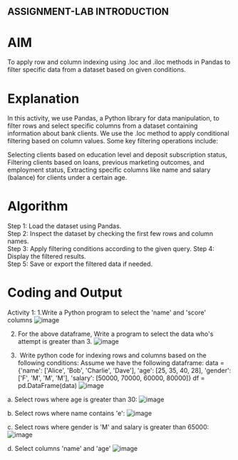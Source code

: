 ## ASSIGNMENT-LAB INTRODUCTION

# AIM
To apply row and column indexing using .loc and .iloc methods in Pandas to filter specific data from a dataset based on given conditions.

# Explanation
In this activity, we use Pandas, a Python library for data manipulation, to filter rows and select specific columns from a dataset containing information about bank clients.
We use the .loc method to apply conditional filtering based on column values. Some key filtering operations include:

 Selecting clients based on education level and deposit subscription status, Filtering clients based on loans, previous marketing outcomes, and employment status, Extracting specific columns like name and salary (balance) for clients under a certain age.


# Algorithm

Step 1: Load the dataset using Pandas.  
Step 2:  Inspect the dataset by checking the first few rows and column names.  
Step 3:  Apply filtering conditions according to the given query. 
Step 4:  Display the filtered results.  
Step 5:  Save or export the filtered data if needed.

# Coding and Output

Activity 1:
  1.Write a Python program to select the 'name' and 'score' columns 
  ![image](https://github.com/user-attachments/assets/fc599926-d76e-4769-9e08-00d578df83e1)

  2. For the above dataframe, Write a program to select the data who's attempt is greater than 3.
  ![image](https://github.com/user-attachments/assets/b508a601-0cab-4601-a975-9cd463c48413)

  3.  Write python code for indexing rows and columns based on the following conditions:
  Assume we have the following dataframe:
  data = {'name': ['Alice', 'Bob', 'Charlie', 'Dave'],
          'age': [25, 35, 40, 28],
          'gender': ['F', 'M', 'M', 'M'],
          'salary': [50000, 70000, 60000, 80000]}
  df = pd.DataFrame(data)
  ![image](https://github.com/user-attachments/assets/9c356454-e605-4be8-9150-4c256a5b8a68)


  a. Select rows where age is greater than 30:
  ![image](https://github.com/user-attachments/assets/912ff906-ec63-4d87-9531-eca1d42575a5)

  b. Select rows where name contains 'e':
  ![image](https://github.com/user-attachments/assets/4ab6e270-1fc6-4fda-b07a-32ef31fb9f0a)

  c. Select rows where gender is 'M' and salary is greater than 65000:
  ![image](https://github.com/user-attachments/assets/41055eec-d2c8-40b6-80f2-6f18353d48ff)

  d. Select columns 'name' and 'age'
  ![image](https://github.com/user-attachments/assets/5e93100d-225c-41dc-9e77-3905ddd8600e)






